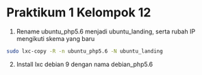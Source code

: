 # Praktikum 1 Kelompok 12
1. Rename ubuntu_php5.6 menjadi ubuntu_landing, serta rubah IP mengikuti skema yang baru
```bash
sudo lxc-copy -R -n ubuntu_php5.6 -N ubuntu_landing
```

2. Install lxc debian 9 dengan nama debian_php5.6

